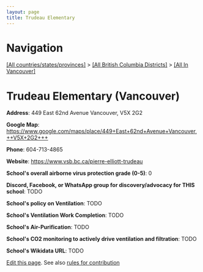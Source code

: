```yaml
---
layout: page
title: Trudeau Elementary
---
```

# Navigation

[[All countries/states/provinces]](../../..) > [[All British Columbia Districts]](../..) > [[All In Vancouver]](..)

# Trudeau Elementary (Vancouver)

**Address**: 449 East 62nd Avenue Vancouver,  V5X 2G2

**Google Map**: <https://www.google.com/maps/place/449+East+62nd+Avenue+Vancouver,++V5X+2G2+++>

**Phone**: 604-713-4865

**Website**: <https://www.vsb.bc.ca/pierre-elliott-trudeau>

**School's overall airborne virus protection grade (0-5)**: 0

**Discord, Facebook, or WhatsApp group for discovery/advocacy for THIS school**: TODO

**School's policy on Ventilation**: TODO

**School's Ventilation Work Completion**: TODO

**School's Air-Purification**: TODO

**School's CO2 monitoring to actively drive ventilation and filtration**: TODO

**School's Wikidata URL**: TODO


[Edit this page](https://github.com/ventilate-schools/BC/edit/main/././Vancouver/Trudeau_Elementary.md). See also [rules for contribution](../../../contribution-rules/)
